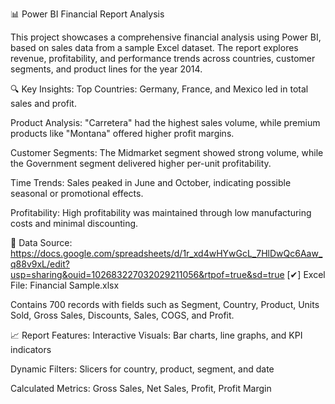 📊 Power BI Financial Report Analysis

This project showcases a comprehensive financial analysis using Power BI, based on sales data from a sample Excel dataset. The report explores revenue, profitability, and performance trends across countries, customer segments, and product lines for the year 2014.

🔍 Key Insights:
Top Countries: Germany, France, and Mexico led in total sales and profit.

Product Analysis: "Carretera" had the highest sales volume, while premium products like "Montana" offered higher profit margins.

Customer Segments: The Midmarket segment showed strong volume, while the Government segment delivered higher per-unit profitability.

Time Trends: Sales peaked in June and October, indicating possible seasonal or promotional effects.

Profitability: High profitability was maintained through low manufacturing costs and minimal discounting.

📁 Data Source: https://docs.google.com/spreadsheets/d/1r_xd4wHYwGcL_7HlDwQc6Aaw_q88v9xL/edit?usp=sharing&ouid=102683227032029211056&rtpof=true&sd=true
[✔] Excel File: Financial Sample.xlsx

Contains 700 records with fields such as Segment, Country, Product, Units Sold, Gross Sales, Discounts, Sales, COGS, and Profit.

📈 Report Features:
Interactive Visuals: Bar charts, line graphs, and KPI indicators

Dynamic Filters: Slicers for country, product, segment, and date

Calculated Metrics: Gross Sales, Net Sales, Profit, Profit Margin


